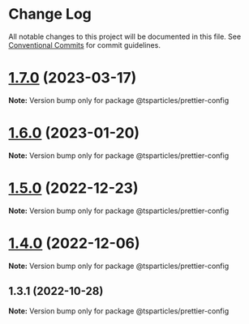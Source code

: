 # Change Log

All notable changes to this project will be documented in this file.
See [Conventional Commits](https://conventionalcommits.org) for commit guidelines.

# [1.7.0](https://github.com/tsparticles/utils/compare/@tsparticles/prettier-config@1.6.0...@tsparticles/prettier-config@1.7.0) (2023-03-17)

**Note:** Version bump only for package @tsparticles/prettier-config





# [1.6.0](https://github.com/tsparticles/utils/compare/@tsparticles/prettier-config@1.5.0...@tsparticles/prettier-config@1.6.0) (2023-01-20)

**Note:** Version bump only for package @tsparticles/prettier-config





# [1.5.0](https://github.com/tsparticles/utils/compare/@tsparticles/prettier-config@1.4.0...@tsparticles/prettier-config@1.5.0) (2022-12-23)

**Note:** Version bump only for package @tsparticles/prettier-config





# [1.4.0](https://github.com/tsparticles/utils/compare/@tsparticles/prettier-config@1.3.1...@tsparticles/prettier-config@1.4.0) (2022-12-06)

**Note:** Version bump only for package @tsparticles/prettier-config





## 1.3.1 (2022-10-28)

**Note:** Version bump only for package @tsparticles/prettier-config
